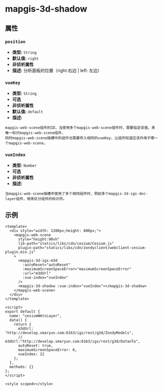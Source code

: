 # mapgis-3d-shadow

## 属性

### `position`

- **类型:** `String`
- **默认值:** `right`
- **非侦听属性**
- **描述:** 分析面板的位置（right:右边 | left: 左边）

### `vueKey`

- **类型:** `String`
- **可选**
- **非侦听属性**
- **默认值:** `default`
- **描述:**

```
mapgis-web-scene组件的ID，当使用多个mapgis-web-scene组件时，需要指定该值，来唯一标识mapgis-web-scene组件，
同时mapgis-web-scene插槽中的组件也需要传入相同的vueKey，让组件知道应该作用于哪一个mapgis-web-scene。
```

### `vueIndex`

- **类型:** `Number`
- **可选**
- **非侦听属性**
- **描述:**

```
当mapgis-web-scene插槽中使用了多个相同组件时，例如多个mapgis-3d-igs-doc-layer组件，用来区分组件的标识符。
```

## 示例

```vue
<template>
  <div style="width: 1200px;height: 800px;">
    <mapgis-web-scene
      style="height:90vh"
      lib-path="statics/libs/cdn/cesium/Cesium.js"
      plugin-path="statics/libs/cdn/zondyclient/webclient-cesium-plugin.min.js"
    >
      <mapgis-3d-igs-m3d
        :autoReset="autoReset"
        :maximumScreenSpaceError="maximumScreenSpaceError"
        :url="m3dUrl"
        :vue-index="vueIndex"
      />
      <mapgis-3d-shadow :vue-index="vueIndex"></mapgis-3d-shadow>
    </mapgis-web-scene>
  </div>
</template>

<script>
export default {
  name: "cesiumWmtsLayer",
  data() {
    return {
      m3dUrl: "http://develop.smaryun.com:6163/igs/rest/g3d/ZondyModels",
      // m3dUrl:"http://develop.smaryun.com:6163/igs/rest/g3d/DaYanTa",
      autoReset: true,
      maximumScreenSpaceError: 6,
      vueIndex: 22
    };
  },
  methods: {}
};
</script>

<style scoped></style>
```
